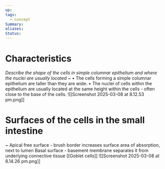 ```yaml
---
up: 
tags:
  - concept
Summary: 
aliases: 
Status:
---
```

# Characteristics
*Describe the shape of the cells in simple columnar epithelium and where the nuclei are usually located*
~
• The cells forming a simple columnar epithelium are taller than they are wide.
• The nuclei of cells within the epithelium are usually located at the same height within the cells - often close to the base of the cells.
![[Screenshot 2025-03-08 at 8.12.53 pm.png]]
<!--SR:!2025-03-13,3,250-->


# Surfaces of the cells in the small intestine
~
Apical free surface - brush border increases surface area of absorption, next to lumen
Basal surface - basement membrane separates it from underlying connective tissue
[[Goblet cells]]
![[Screenshot 2025-03-08 at 8.14.26 pm.png]]
<!--SR:!2025-03-13,3,250-->